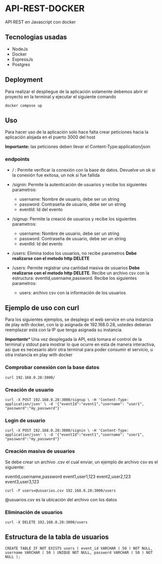# API-REST-DOCKER
API REST en Javascript con docker

## Tecnologias usadas
* NodeJs
* Docker
* ExpressJs
* Postgres

## Deployment
Para realizar el despliegue de la aplicación solamente debemos abrir el proyecto en la terminal y ejecutar el siguiente comando

`docker compose up`

## Uso
Para hacer uso de la aplicación solo hace falta crear peticiones hacia la aplicación alojada en el puerto 3000 del host

**Importante:** las peticiones deben llevar el Content-Type:application/json
### endpoints

* / : Permite verificar la conexión con la base de datos. Devuelve un ok si la conexión
fue exitosa, un nok si fue fallida

* /signin: Permite la autenticación de usuarios y recibe los siguientes parametros:
    * username: Nombre de usuario, debe ser un string
    * password: Contraseña de usuario, debe ser un string
    * eventId: Id del evento

* /signup: Permite la creació de usuarios y recibe los siguientes parametros:
    * username: Nombre de usuario, debe ser un string
    * password: Contraseña de usuario, debe ser un string
    * eventId: Id del evento
    
* /users: Elimina todos los usuarios, no recibe parametros **Debe realizarse con el metodo http DELETE**

* /users: Permite registrar una cantidad masiva de usuarios **Debe realizarse con el metodo http DELETE**. Recibe un archivo csv con la estructura: eventId,username,password. Recibe los siguientes parametros:
    * users: archivo csv con la información de los usuarios

## Ejemplo de uso con curl
Para los siguientes ejemplos, se desplego el web service en una instancia de play with docker, con la ip asignada de 192.168.0.28, ustedes deberan reemplazar está con la IP que tenga asignada su instancia.

***Importante**** Una vez desplegada la API, está tomara el control de la terminal y stdout para mostrar lo que ocurre en esta de manera interactiva, asi que es necesario abrir otra terminal para poder consumir el servicio, u otra instancia en play with docker

### Comprobar conexión con la base datos
`curl 192.168.0.28:3000/`

### Creación de usuario
`curl -X POST 192.168.0.28:3000/signup \
   -H 'Content-Type: application/json' \
   -d '{"eventId":"event1","username": "user1", "password":"my_password"}'`

### Login de usuario
`curl -X POST 192.168.0.28:3000/signin \
   -H 'Content-Type: application/json' \
   -d '{"eventId":"event1","username": "user1", "password":"my_password"}'`

### Creación masiva de usuarios
Se debe crear un archivo .csv el cual enviar, un ejemplo de archivo csv es el siguiente:

eventId,username,password
event1,user1,123
event2,user2,123
event3,user3,123

`curl -F users=@usuarios.csv 192.168.0.28:3000/users`

@usuarios.csv es la ubicación del archivo con los datos

### Eliminación de usuarios
`curl -X DELETE 192.168.0.28:3000/users`

## Estructura de la tabla de usuarios

`CREATE TABLE IF NOT EXISTS users (
    event_id VARCHAR ( 50 ) NOT NULL,
    username VARCHAR ( 50 ) UNIQUE NOT NULL,
    password VARCHAR ( 50 ) NOT NULL
);` 